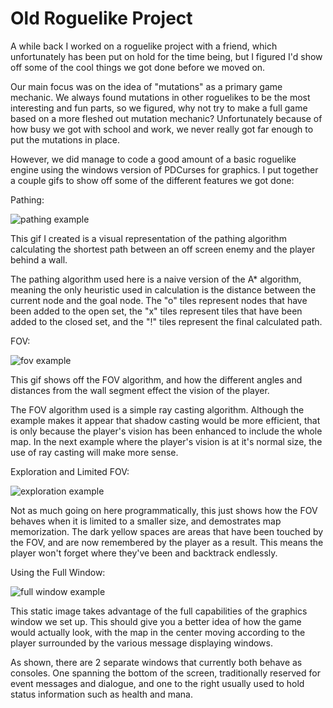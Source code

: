 # Old Roguelike Project
A while back I worked on a roguelike project with a friend, which unfortunately has been put on hold for the time being, but I figured I'd show off some of the cool things we got done before we moved on.

Our main focus was on the idea of "mutations" as a primary game mechanic. We always found mutations in other roguelikes to be the most interesting and fun parts, so we figured, why not try to make a full game based on a more fleshed out mutation mechanic? Unfortunately because of how busy we got with school and work, we never really got far enough to put the mutations in place.

However, we did manage to code a good amount of a basic roguelike engine using the windows version of PDCurses for graphics. I put together a couple gifs to show off some of the different features we got done:

Pathing:

![pathing example](https://ramseyopp.com/pages/assets/oldProject/pathing1.gif)

This gif I created is a visual representation of the pathing algorithm calculating the shortest path between an off screen enemy and the player behind a wall.

The pathing algorithm used here is a naive version of the A* algorithm, meaning the only heuristic used in calculation is the distance between the current node and the goal node. The "o" tiles represent nodes that have been added to the open set, the "x" tiles represent tiles that have been added to the closed set, and the "!" tiles represent the final calculated path.

FOV:

![fov example](https://ramseyopp.com/pages/assets/oldProject/FOV.gif)

This gif shows off the FOV algorithm, and how the different angles and distances from the wall segment effect the vision of the player.

The FOV algorithm used is a simple ray casting algorithm. Although the example makes it appear that shadow casting would be more efficient, that is only because the player's vision has been enhanced to include the whole map. In the next example where the player's vision is at it's normal size, the use of ray casting will make more sense.

Exploration and Limited FOV:

![exploration example](https://ramseyopp.com/pages/assets/oldProject/exploration.gif)

Not as much going on here programmatically, this just shows how the FOV behaves when it is limited to a smaller size, and demostrates map memorization. The dark yellow spaces are areas that have been touched by the FOV, and are now remembered by the player as a result. This means the player won't forget where they've been and backtrack endlessly.

Using the Full Window:

![full window example](https://ramseyopp.com/pages/assets/oldProject/fullWindow.jpg)

This static image takes advantage of the full capabilities of the graphics window we set up. This should give you a better idea of how the game would actually look, with the map in the center moving according to the player surrounded by the various message displaying windows.

As shown, there are 2 separate windows that currently both behave as consoles. One spanning the bottom of the screen, traditionally reserved for event messages and dialogue, and one to the right usually used to hold status information such as health and mana.

